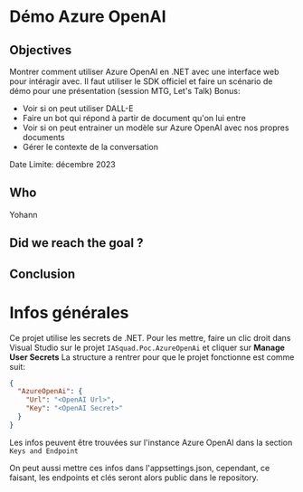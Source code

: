 # Démo Azure OpenAI

## Objectives

Montrer comment utiliser Azure OpenAI en .NET avec une interface web pour intéragir avec.
Il faut utiliser le SDK officiel et faire un scénario de démo pour une présentation (session MTG, Let's Talk)
Bonus:
- Voir si on peut utiliser DALL-E
- Faire un bot qui répond à partir de document qu'on lui entre
- Voir si on peut entrainer un modèle sur Azure OpenAI avec nos propres documents
- Gérer le contexte de la conversation

Date Limite: décembre 2023

## Who

Yohann

## Did we reach the goal ?

## Conclusion


# Infos générales

Ce projet utilise les secrets de .NET.
Pour les mettre, faire un clic droit dans Visual Studio sur le projet `IASquad.Poc.AzureOpenAi` et cliquer sur __Manage User Secrets__
La structure a rentrer pour que le projet fonctionne est comme suit:
```json
{
  "AzureOpenAi": {
    "Url": "<OpenAI Url>",
    "Key": "<OpenAI Secret>"
  }
}
```

Les infos peuvent être trouvées sur l'instance Azure OpenAI dans la section `Keys and Endpoint`

On peut aussi mettre ces infos dans l'appsettings.json, cependant, ce faisant, les endpoints et clés seront alors public dans le repository.
